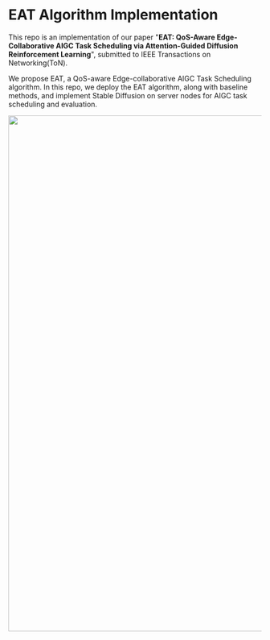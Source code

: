 # EAT Algorithm Implementation


This repo is an implementation of our paper "**EAT: QoS-Aware Edge-Collaborative AIGC Task Scheduling via Attention-Guided Diffusion Reinforcement Learning**", submitted to IEEE Transactions on Networking(ToN).

We propose EAT, a QoS-aware Edge-collaborative AIGC Task Scheduling algorithm. In this repo, we deploy the EAT algorithm, along with baseline methods, and implement Stable Diffusion on server nodes for AIGC task scheduling and evaluation.

<div align=center>
  <img src="https://github.com/user-attachments/assets/2106305e-5c23-4486-9436-4a75be484fa1" width="1024px">
</div>




